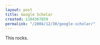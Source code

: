 ```yaml
---
layout: post
title: Google Scholar
created: 1104367859
permalink: "/2004/12/30/google-scholar/"
---
```

This rocks.
